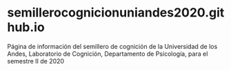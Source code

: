 # semillerocognicionuniandes2020.github.io
Página de información del semillero de cognición de la Universidad de los Andes, Laboratorio de Cognición, Departamento de Psicología, para el semestre II de 2020

